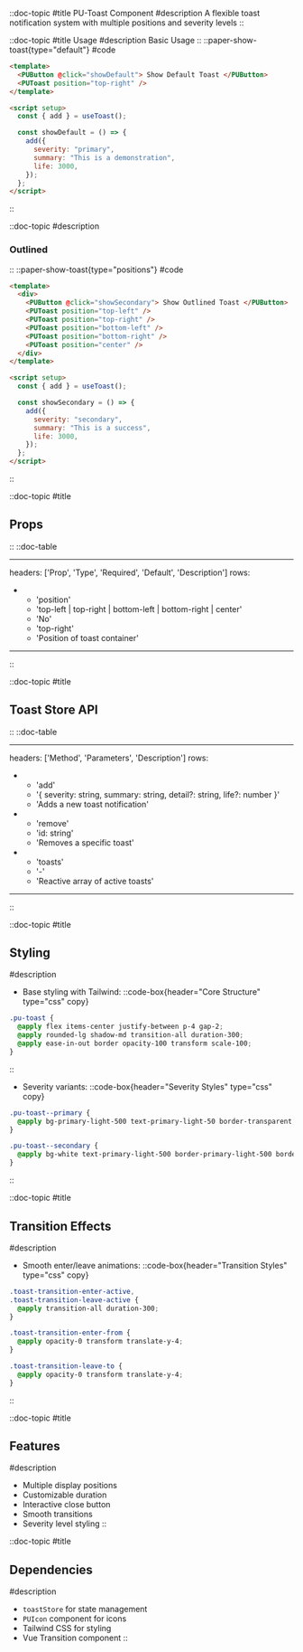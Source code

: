 ::doc-topic
#title
PU-Toast Component
#description
A flexible toast notification system with multiple positions and severity levels
::

::doc-topic
#title
Usage
#description
Basic Usage
::
::paper-show-toast{type="default"}
#code

```html
<template>
  <PUButton @click="showDefault"> Show Default Toast </PUButton>
  <PUToast position="top-right" />
</template>

<script setup>
  const { add } = useToast();

  const showDefault = () => {
    add({
      severity: "primary",
      summary: "This is a demonstration",
      life: 3000,
    });
  };
</script>
```

::

::doc-topic
#description

### Outlined

::
::paper-show-toast{type="positions"}
#code

```html
<template>
  <div>
    <PUButton @click="showSecondary"> Show Outlined Toast </PUButton>
    <PUToast position="top-left" />
    <PUToast position="top-right" />
    <PUToast position="bottom-left" />
    <PUToast position="bottom-right" />
    <PUToast position="center" />
  </div>
</template>

<script setup>
  const { add } = useToast();

  const showSecondary = () => {
    add({
      severity: "secondary",
      summary: "This is a success",
      life: 3000,
    });
  };
</script>
```

::

::doc-topic
#title

## Props

::
::doc-table

---

headers: ['Prop', 'Type', 'Required', 'Default', 'Description']
rows:

- - 'position'
  - 'top-left | top-right | bottom-left | bottom-right | center'
  - 'No'
  - 'top-right'
  - 'Position of toast container'

---

::

::doc-topic
#title

## Toast Store API

::
::doc-table

---

headers: ['Method', 'Parameters', 'Description']
rows:

- - 'add'
  - '{ severity: string, summary: string, detail?: string, life?: number }'
  - 'Adds a new toast notification'
- - 'remove'
  - 'id: string'
  - 'Removes a specific toast'
- - 'toasts'
  - '-'
  - 'Reactive array of active toasts'

---

::

::doc-topic
#title

## Styling

#description

- Base styling with Tailwind:
  ::code-box{header="Core Structure" type="css" copy}

```css
.pu-toast {
  @apply flex items-center justify-between p-4 gap-2;
  @apply rounded-lg shadow-md transition-all duration-300;
  @apply ease-in-out border opacity-100 transform scale-100;
}
```

::

- Severity variants:
  ::code-box{header="Severity Styles" type="css" copy}

```css
.pu-toast--primary {
  @apply bg-primary-light-500 text-primary-light-50 border-transparent;
}

.pu-toast--secondary {
  @apply bg-white text-primary-light-500 border-primary-light-500 border-2;
}
```

::

::doc-topic
#title

## Transition Effects

#description

- Smooth enter/leave animations:
  ::code-box{header="Transition Styles" type="css" copy}

```css
.toast-transition-enter-active,
.toast-transition-leave-active {
  @apply transition-all duration-300;
}

.toast-transition-enter-from {
  @apply opacity-0 transform translate-y-4;
}

.toast-transition-leave-to {
  @apply opacity-0 transform translate-y-4;
}
```

::

::doc-topic
#title

## Features

#description

- Multiple display positions
- Customizable duration
- Interactive close button
- Smooth transitions
- Severity level styling
  ::

::doc-topic
#title

## Dependencies

#description

- `toastStore` for state management
- `PUIcon` component for icons
- Tailwind CSS for styling
- Vue Transition component
  ::
